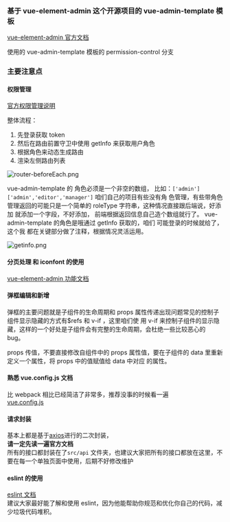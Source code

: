 ### 基于 vue-element-admin 这个开源项目的 vue-admin-template 模板

[vue-element-admin 官方文档](https://panjiachen.github.io/vue-element-admin-site/zh/guide/)

使用的 vue-admin-template 模板的 permission-control 分支

### 主要注意点

#### 权限管理

[官方权限管理说明](https://panjiachen.github.io/vue-element-admin-site/zh/guide/essentials/permission.html)

整体流程：

1.  先登录获取 token
2.  然后在路由前置守卫中使用 getInfo 来获取用户角色
3.  根据角色来动态生成路由
4.  渲染左侧路由列表

![router-beforeEach.png](https://i.loli.net/2021/04/30/gBEIrXvCFmJtfaQ.png)

vue-admin-template 的 角色必须是一个非空的数组， 比如：`['admin'] ['admin','editor','manager']` 咱们自己的项目有些没有角
色管理，有些带角色管理返回的可能只是一个简单的 roleType 字符串，这种情况直接跟后端说，好添加 就添加一个字段，不好添加，
前端根据返回信息自己造个数组就行了。 vue-admin-template 的角色是哦通过 getInfo 获取的，咱们 可能登录的时候就给了，这个我
都在关键部分做了注释，根据情况灵活运用。

![getinfo.png](https://i.loli.net/2021/04/30/o8eKvTwHYkyVU75.png)

#### 分页处理 和 iconfont 的使用

[vue-element-admin 功能文档](https://panjiachen.github.io/vue-element-admin-site/zh/feature/component/svg-icon.html)

#### 弹框编辑和新增

弹框的主要问题就是子组件的生命周期和 props 属性传递出现问题常见的控制子组件显示隐藏的方式有$refs 和 v-if ，这里咱们使 用
v-if 来控制子组件的显示隐藏，这样的一个好处是子组件会有完整的生命周期，会杜绝一些比较恶心的 bug。

props 传值，不要直接修改自组件中的 props 属性值，要在子组件的 data 里重新定义一个属性，将 props 中的值赋值给 data 中对应
的属性。

#### 熟悉 vue.config.js 文档

比 webpack 相比已经简洁了非常多，推荐没事的时候看一遍  
 [vue.config.js](https://cli.vuejs.org/zh/config/)

#### 请求封装

基本上都是基于[axios](https://axios-http.com/zh/docs/intro)进行的二次封装，  
**请一定先读一遍官方文档**  
所有的接口都封装在了`src/api` 文件夹，也建议大家把所有的接口都放在这里，不要在每一个单独页面中使用，后期不好修改维护

#### eslint 的使用

[eslint 文档](https://eslint.bootcss.com/docs/user-guide/getting-started)  
 建议大家最好能了解和使用 eslint，因为他能帮助你规范和优化你自己的代码，减少垃圾代码堆积。
